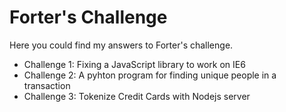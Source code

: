 # Forter's Challenge

Here you could find my answers to Forter's challenge.

- Challenge 1: Fixing a JavaScript library to work on IE6
- Challenge 2: A pyhton program for finding unique people in a transaction
- Challenge 3: Tokenize Credit Cards with Nodejs server
